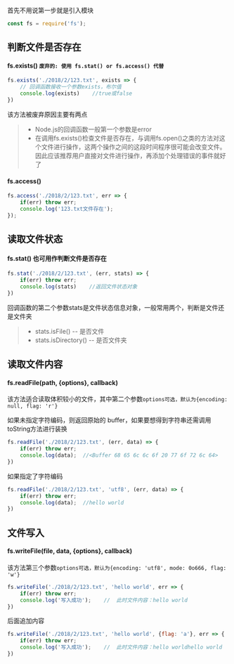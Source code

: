 首先不用说第一步就是引入模块
```javascript
const fs = require('fs');
```

## 判断文件是否存在
#### fs.exists() `废弃的: 使用 fs.stat() or fs.access() 代替`
```javascript
fs.exists('./2018/2/123.txt', exists => {
    // 回调函数接收一个参数exists，布尔值
    console.log(exists)    //true或false
})
```
该方法被废弃原因主要有两点
>* Node.js的回调函数一般第一个参数是error
>* 在调用fs.exists()检查文件是否存在，与调用fs.open()之类的方法对这个文件进行操作，这两个操作之间的这段时间程序很可能会改变文件。因此应该推荐用户直接对文件进行操作，再添加个处理错误的事件就好了

#### fs.access()
```javascript
fs.access('./2018/2/123.txt', err => {
    if(err) throw err;
    console.log('123.txt文件存在');
});
```

## 读取文件状态
#### fs.stat() 也可用作判断文件是否存在
```javascript
fs.stat('./2018/2/123.txt', (err, stats) => {
    if(err) throw err;
    console.log(stats)    //返回文件状态对象
})
```
回调函数的第二个参数stats是文件状态信息对象，一般常用两个，判断是文件还是文件夹
>* stats.isFile() -- 是否文件
>* stats.isDirectory() -- 是否文件夹

## 读取文件内容
#### fs.readFile(path, {options}, callback)
该方法适合读取体积较小的文件，其中第二个参数`options可选，默认为{encoding: null, flag: 'r'}`

如果未指定字符编码，则返回原始的 buffer，如果要想得到字符串还需调用toString方法进行装换
```javascript
fs.readFile('./2018/2/123.txt', (err, data) => {
    if(err) throw err;
    console.log(data);  //<Buffer 68 65 6c 6c 6f 20 77 6f 72 6c 64>
})
```
如果指定了字符编码
```javascript
fs.readFile('./2018/2/123.txt', 'utf8', (err, data) => {
    if(err) throw err;
    console.log(data);  //hello world
})
```

## 文件写入
#### fs.writeFile(file, data, {options}, callback)
该方法第三个参数`options可选，默认为{encoding: 'utf8', mode: 0o666, flag: 'w'}`
```javascript
fs.writeFile('./2018/2/123.txt', 'hello world', err => {
    if(err) throw err;
    console.log('写入成功');    //  此时文件内容：hello world
})
```
后面追加内容
```javascript
fs.writeFile('./2018/2/123.txt', 'hello world', {flag: 'a'}, err => {
    if(err) throw err;
    console.log('写入成功');    //  此时文件内容：hello worldhello world
})
```